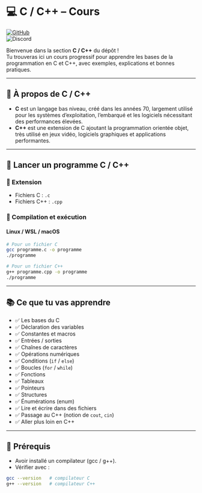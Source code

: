 # 💻 C / C++ – Cours

[![GitHub](https://img.shields.io/badge/GitHub-AlexerV-181717?logo=github)](https://github.com/AlexerV)<br>
![Discord](https://img.shields.io/badge/Discord-.alexer-5865F2?logo=discord&logoColor=white)

Bienvenue dans la section **C / C++** du dépôt !  
Tu trouveras ici un cours progressif pour apprendre les bases de la programmation en C et C++, avec exemples, explications et bonnes pratiques.

---

## 📁 À propos de C / C++

- **C** est un langage bas niveau, créé dans les années 70, largement utilisé pour les systèmes d’exploitation, l’embarqué et les logiciels nécessitant des performances élevées.  
- **C++** est une extension de C ajoutant la programmation orientée objet, très utilisé en jeux vidéo, logiciels graphiques et applications performantes.

---

## 🚀 Lancer un programme C / C++

### 🔹 Extension
- Fichiers C : `.c`
- Fichiers C++ : `.cpp`

### 🔹 Compilation et exécution

#### Linux / WSL / macOS
```bash
# Pour un fichier C
gcc programme.c -o programme
./programme

# Pour un fichier C++
g++ programme.cpp -o programme
./programme
```

---

## 📚 Ce que tu vas apprendre
- ✅ Les bases du C
- ✅ Déclaration des variables
- ✅ Constantes et macros
- ✅ Entrées / sorties
- ✅ Chaînes de caractères
- ✅ Opérations numériques
- ✅ Conditions (`if` / `else`)
- ✅ Boucles (`for` / `while`)
- ✅ Fonctions
- ✅ Tableaux
- ✅ Pointeurs
- ✅ Structures
- ✅ Énumérations (enum)
- ✅ Lire et écrire dans des fichiers
- ✅ Passage au C++ (notion de `cout`, `cin`)
- ✅ Aller plus loin en C++

---

## 📌 Prérequis

- Avoir installé un compilateur (gcc / g++).
- Vérifier avec :
```bash
gcc --version   # compilateur C
g++ --version   # compilateur C++
```
